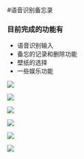#语音识别备忘录

### 目前完成的功能有

* 语音识别输入
* 备忘的记录和删除功能
* 壁纸的选择
* 一些娱乐功能


![](http://7xoijj.com1.z0.glb.clouddn.com/yy01.png)

![](http://7xoijj.com1.z0.glb.clouddn.com/yy02.png)

![](http://7xoijj.com1.z0.glb.clouddn.com/yy03.png)

![](http://7xoijj.com1.z0.glb.clouddn.com/yy04.png)

![](http://7xoijj.com1.z0.glb.clouddn.com/yy05.png)

![](http://7xoijj.com1.z0.glb.clouddn.com/yy06.png)

